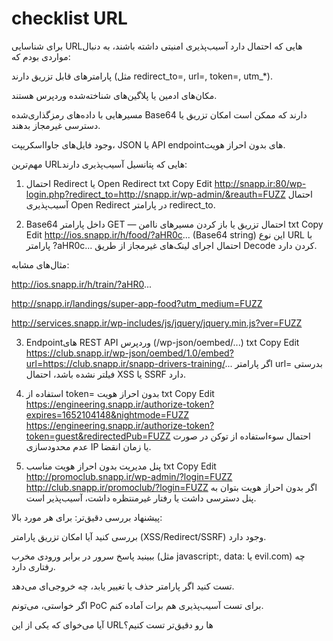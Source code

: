# checklist URL

برای شناسایی URLهایی که احتمال دارد آسیب‌پذیری امنیتی داشته باشند، به دنبال مواردی بودم که:

پارامترهای قابل تزریق دارند (مثل redirect_to=, url=, token=, utm_*).

مکان‌های ادمین یا پلاگین‌های شناخته‌شده وردپرس هستند.

مسیرهایی با داده‌های رمزگذاری‌شده Base64 دارند که ممکن است امکان تزریق یا دسترسی غیرمجاز بدهند.

وجود فایل‌های جاوااسکریپت، JSON یا API endpointهای بدون احراز هویت.

مهم‌ترین URLهایی که پتانسیل آسیب‌پذیری دارند:
1. احتمال Redirect یا Open Redirect
txt
Copy
Edit
http://snapp.ir:80/wp-login.php?redirect_to=http://snapp.ir/wp-admin/&reauth=FUZZ
احتمال آسیب‌پذیری Open Redirect در پارامتر redirect_to.

2. Base64 داخل پارامتر GET — احتمال تزریق یا باز کردن مسیرهای ناامن
txt
Copy
Edit
http://ios.snapp.ir/h/food/?aHR0c... (Base64 string)
این نوع URL‌ با پارامتر ?aHR0c... احتمال اجرای لینک‌های غیرمجاز از طریق Decode کردن دارد.

مثال‌های مشابه:

http://ios.snapp.ir/h/train/?aHR0...

http://snapp.ir/landings/super-app-food?utm_medium=FUZZ

http://services.snapp.ir/wp-includes/js/jquery/jquery.min.js?ver=FUZZ

3. Endpointهای REST API وردپرس (/wp-json/oembed/...)
txt
Copy
Edit
https://club.snapp.ir/wp-json/oembed/1.0/embed?url=https://club.snapp.ir/snapp-drivers-training/...
اگر پارامتر url= بدرستی فیلتر نشده باشد، احتمال XSS یا SSRF دارد.

4. استفاده از token= بدون احراز هویت
txt
Copy
Edit
https://engineering.snapp.ir/authorize-token?expires=1652104148&nightmode=FUZZ
https://engineering.snapp.ir/authorize-token?token=guest&redirectedPub=FUZZ
احتمال سوءاستفاده از توکن در صورت عدم محدودسازی IP یا زمان انقضا.

5. پنل مدیریت بدون احراز هویت مناسب
txt
Copy
Edit
http://promoclub.snapp.ir/wp-admin/?login=FUZZ
http://club.snapp.ir/promoclub/?login=FUZZ
اگر بدون احراز هویت بتوان به پنل دسترسی داشت یا رفتار غیرمنتظره داشت، آسیب‌پذیر است.

پیشنهاد بررسی دقیق‌تر:
برای هر مورد بالا:

بررسی کنید آیا امکان تزریق پارامتر (XSS/Redirect/SSRF) وجود دارد.

ببینید پاسخ سرور در برابر ورودی مخرب (مثل javascript:, data: یا evil.com) چه رفتاری دارد.

تست کنید اگر پارامتر حذف یا تغییر یابد، چه خروجی‌ای می‌دهد.

اگر خواستی، می‌تونم PoC برای تست آسیب‌پذیری هم برات آماده کنم.

آیا می‌خوای که یکی از این URLها رو دقیق‌تر تست کنیم؟
